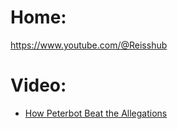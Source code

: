 # Home:
https://www.youtube.com/@Reisshub

# Video:
- [How Peterbot Beat the Allegations](https://youtu.be/GxEraw2-WSQ)
